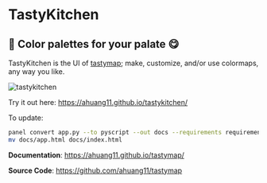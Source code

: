 # TastyKitchen

## 🎨 Color palettes for your palate 😋

TastyKitchen is the UI of [tastymap](https://github.com/ahuang11/tastymap); make, customize, and/or use colormaps, any way you like.

![tastykitchen](https://github.com/ahuang11/tastymap/assets/15331990/ce015064-2ffb-4da2-bb8e-4818fdd751ab)

Try it out here: https://ahuang11.github.io/tastykitchen/

To update:
```bash
panel convert app.py --to pyscript --out docs --requirements requirements.txt --title TastyKitchen
mv docs/app.html docs/index.html
```

**Documentation**: <a href="https://ahuang11.github.io/tastymap/">https://ahuang11.github.io/tastymap/</a>

**Source Code**: <a href="https://github.com/ahuang11/tastymap" target="_blank">https://github.com/ahuang11/tastymap</a>
